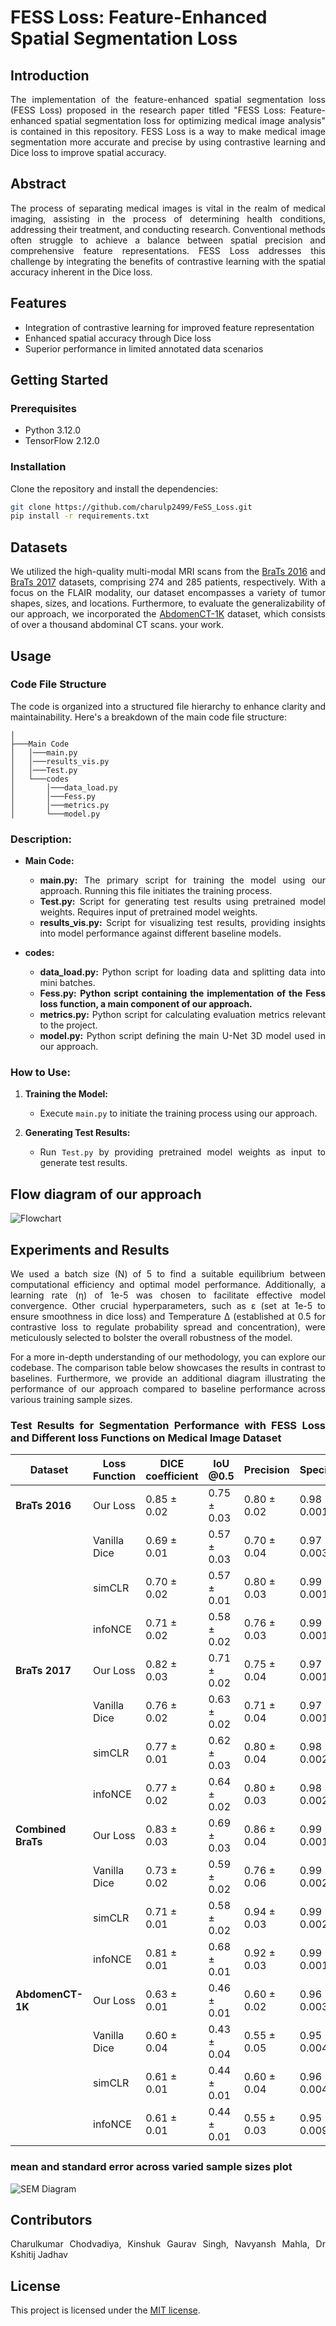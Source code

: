 # FESS Loss: Feature-Enhanced Spatial Segmentation Loss
<div style="text-align: justify">

## Introduction
The implementation of the feature-enhanced spatial segmentation loss (FESS Loss) proposed in the research paper titled "FESS Loss: Feature-enhanced spatial segmentation loss for optimizing medical image analysis" is contained in this repository. FESS Loss is a way to make medical image segmentation more accurate and precise by using contrastive learning and Dice loss to improve spatial accuracy.

## Abstract
The process of separating medical images is vital in the realm of medical imaging, assisting in the process of determining health conditions, addressing their treatment, and conducting research. Conventional methods often struggle to achieve a balance between spatial precision and comprehensive feature representations. FESS Loss addresses this challenge by integrating the benefits of contrastive learning with the spatial accuracy inherent in the Dice loss. 

## Features
- Integration of contrastive learning for improved feature representation
- Enhanced spatial accuracy through Dice loss
- Superior performance in limited annotated data scenarios

## Getting Started

### Prerequisites
- Python 3.12.0
- TensorFlow 2.12.0

### Installation
Clone the repository and install the dependencies:

```bash
git clone https://github.com/charulp2499/FeSS_Loss.git
pip install -r requirements.txt
```
## Datasets

We utilized the high-quality multi-modal MRI scans from the [BraTs 2016](https://www.smir.ch/BRATS/Start2016) and [BraTs 2017](https://www.med.upenn.edu/sbia/brats2017/data.html) datasets, comprising 274 and 285 patients, respectively. With a focus on the FLAIR modality, our dataset encompasses a variety of tumor shapes, sizes, and locations. Furthermore, to evaluate the generalizability of our approach, we incorporated the [AbdomenCT-1K](https://github.com/JunMa11/AbdomenCT-1K) dataset, which consists of over a thousand abdominal CT scans. your work.


## Usage

### Code File Structure

The code is organized into a structured file hierarchy to enhance clarity and maintainability. Here's a breakdown of the main code file structure:

```
│
├───Main Code
│   │───main.py
│   │───results_vis.py
│   │───Test.py
│   └───codes
│       │───data_load.py
│       │───Fess.py
│       │───metrics.py
│       └───model.py
```

### Description:

- **Main Code:**
  - **main.py:** The primary script for training the model using our approach. Running this file initiates the training process.
  - **Test.py:** Script for generating test results using pretrained model weights. Requires input of pretrained model weights.
  - **results_vis.py:** Script for visualizing test results, providing insights into model performance against different baseline models.
  

- **codes:**
  - **data_load.py:** Python script for loading data and splitting data into mini batches.
  - **Fess.py:** **Python script containing the implementation of the Fess loss function, a main component of our approach.**
  - **metrics.py:** Python script for calculating evaluation metrics relevant to the project.
  - **model.py:** Python script defining the main U-Net 3D model used in our approach.

### How to Use:

1. **Training the Model:**
   - Execute `main.py` to initiate the training process using our approach.

2. **Generating Test Results:**
   - Run `Test.py` by providing pretrained model weights as input to generate test results.

## Flow diagram of our approach

<!-- <img src="Readme_Supply\flowchart.svg" alt="Flowchart" /> -->
<img src="https://raw.githubusercontent.com/charulp2499/FeSS_Loss/main/Readme_Supply/Flowchart.svg" alt="Flowchart" />

## Experiments and Results

We used a batch size (N) of 5 to find a suitable equilibrium between computational efficiency and optimal model performance. Additionally, a learning rate (η) of 1e-5 was chosen to facilitate effective model convergence. Other crucial hyperparameters, such as ε (set at 1e-5 to ensure smoothness in dice loss) and Temperature Δ (established at 0.5 for contrastive loss to regulate probability spread and concentration), were meticulously selected to bolster the overall robustness of the model.

For a more in-depth understanding of our methodology, you can explore our codebase. The comparison table below showcases the results in contrast to baselines. Furthermore, we provide an additional diagram illustrating the performance of our approach compared to baseline performance across various training sample sizes.

### Test Results for Segmentation Performance with FESS Loss and Different loss Functions on Medical Image Dataset

| **Dataset**       | **Loss Function** | **DICE coefficient** | **IoU @0.5** | **Precision** | **Specificity** | **Sensitivity** |
|-------------------|-------------------|----------------------|--------------|---------------|------------------|------------------|
| **BraTs 2016**    | Our Loss          | 0.85 ± 0.02          | 0.75 ± 0.03   | 0.80 ± 0.02   | 0.98 ± 0.001    | 0.91 ± 0.01      |
|                   | Vanilla Dice      | 0.69 ± 0.01          | 0.57 ± 0.03   | 0.70 ± 0.04   | 0.97 ± 0.003    | 0.72 ± 0.02      |
|                   | simCLR            | 0.70 ± 0.02          | 0.57 ± 0.01   | 0.80 ± 0.03   | 0.99 ± 0.001    | 0.67 ± 0.02      |
|                   | infoNCE           | 0.71 ± 0.02          | 0.58 ± 0.02   | 0.76 ± 0.03   | 0.99 ± 0.001    | 0.69 ± 0.02      |
| **BraTs 2017**    | Our Loss          | 0.82 ± 0.03          | 0.71 ± 0.02   | 0.75 ± 0.04   | 0.97 ± 0.001    | 0.93 ± 0.01      |
|                   | Vanilla Dice      | 0.76 ± 0.02          | 0.63 ± 0.02   | 0.71 ± 0.04   | 0.97 ± 0.001    | 0.85 ± 0.02      |
|                   | simCLR            | 0.77 ± 0.01          | 0.62 ± 0.03   | 0.80 ± 0.04   | 0.98 ± 0.002    | 0.77 ± 0.01      |
|                   | infoNCE           | 0.77 ± 0.02          | 0.64 ± 0.02   | 0.80 ± 0.03   | 0.98 ± 0.002    | 0.78 ± 0.04      |
| **Combined BraTs**| Our Loss          | 0.83 ± 0.03          | 0.69 ± 0.03   | 0.86 ± 0.04   | 0.99 ± 0.001    | 0.77 ± 0.02      |
|                   | Vanilla Dice      | 0.73 ± 0.02          | 0.59 ± 0.02   | 0.76 ± 0.06   | 0.99 ± 0.002    | 0.74 ± 0.03      |
|                   | simCLR            | 0.71 ± 0.01          | 0.58 ± 0.02   | 0.94 ± 0.03   | 0.99 ± 0.002    | 0.62 ± 0.03      |
|                   | infoNCE           | 0.81 ± 0.01          | 0.68 ± 0.01   | 0.92 ± 0.03   | 0.99 ± 0.001    | 0.74 ± 0.02      |
| **AbdomenCT-1K**  | Our Loss          | 0.63 ± 0.01          | 0.46 ± 0.01   | 0.60 ± 0.02   | 0.96 ± 0.003    | 0.68 ± 0.04      |
|                   | Vanilla Dice      | 0.60 ± 0.04          | 0.43 ± 0.04   | 0.55 ± 0.05   | 0.95 ± 0.004    | 0.67 ± 0.03      |
|                   | simCLR            | 0.61 ± 0.01          | 0.44 ± 0.01   | 0.60 ± 0.04   | 0.96 ± 0.004    | 0.63 ± 0.04      |
|                   | infoNCE           | 0.61 ± 0.01          | 0.44 ± 0.01   | 0.55 ± 0.03   | 0.95 ± 0.009    | 0.69 ± 0.04      |

### mean and standard error across varied sample sizes plot
<img src="Readme_Supply\SEM_final.png" alt="SEM Diagram" />


## Contributors
Charulkumar Chodvadiya, Kinshuk Gaurav Singh, Navyansh Mahla, Dr Kshitij Jadhav

## License
This project is licensed under the [MIT license](LICENSE).



